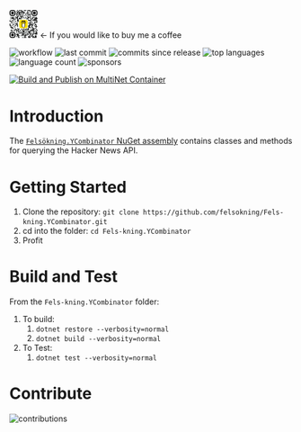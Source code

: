 <img src="./images/bmc_qr.png"  width=10% height=10% alt="Buy Me a Coffee!">  &larr; If you would like to buy me a coffee

![workflow](https://img.shields.io/github/actions/workflow/status/felsokning/Fels-kning.YCombinator/build-and-publish-to-nuget.yaml) ![last commit](https://img.shields.io/github/last-commit/felsokning/Fels-kning.YCombinator) ![commits since release](https://img.shields.io/github/commits-since/felsokning/Fels-kning.YCombinator/latest.svg) ![top languages](https://img.shields.io/github/languages/top/felsokning/Fels-kning.YCombinator) ![language count](https://img.shields.io/github/languages/count/felsokning/Fels-kning.YCombinator) ![sponsors](https://img.shields.io/github/sponsors/felsokning)

[![Build and Publish on MultiNet Container](https://github.com/felsokning/Fels-kning.YCombinator/actions/workflows/build-and-publish-to-nuget.yaml/badge.svg)](https://github.com/felsokning/Fels-kning.YCombinator/actions/workflows/build-and-publish-to-nuget.yaml)

# Introduction 
The [`Felsökning.YCombinator` NuGet assembly](https://www.nuget.org/packages/Fels%C3%B6kning.YCombinator) contains classes and methods for querying the Hacker News API. 

# Getting Started
1.  Clone the repository: `git clone https://github.com/felsokning/Fels-kning.YCombinator.git`
2.  cd into the folder: `cd Fels-kning.YCombinator`
3.  Profit

# Build and Test
From the `Fels-kning.YCombinator` folder: 

1.  To build:
    1. `dotnet restore --verbosity=normal`
    2. `dotnet build --verbosity=normal`
2.  To Test:
    1. `dotnet test --verbosity=normal`


# Contribute
![contributions](https://img.shields.io/badge/contributions-welcome-green)
